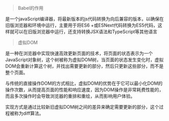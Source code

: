 > Babel的作用

是一个javaScript编译器，将最新版本的js代码转换为向后兼容的版本，以确保在旧版浏览器和环境中运行，主要用于将ES6 +或ESNext代码转换为ES5代码，这样就可以在旧版浏览器中运行，还支持转换JSX语法和TypeScript等其他语言

> 虚拟DOM

是一种在浏览器中实现快速高效更新页面的技术，将页面的状态表示为一个JavaScript对象树，这个树被称为虚拟DOM树，当页面的状态发生变化时，虚拟DOM会重新计算这个树，并找出需要更新的部分，然后只更新这些部分，而不是整个页面。

与传统的直接操作DOM的方式相比，虚拟DOM的优势在于它可以最小化DOM的操作次数，从而提高页面的性能和响应速度，因为DOM操作是非常耗费性能的，而且多次操作时会导致浏览器的重排和重绘，从而影响用户体验。

实现方式是通过比较新旧虚拟DOM树之间的差异来确定需要更新的部分，这个过程被称为diff算法。
